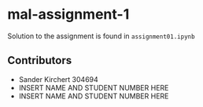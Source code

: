 # mal-assignment-1

Solution to the assignment is found in `assignment01.ipynb`

## Contributors

-   Sander Kirchert 304694
-   INSERT NAME AND STUDENT NUMBER HERE
-   INSERT NAME AND STUDENT NUMBER HERE

